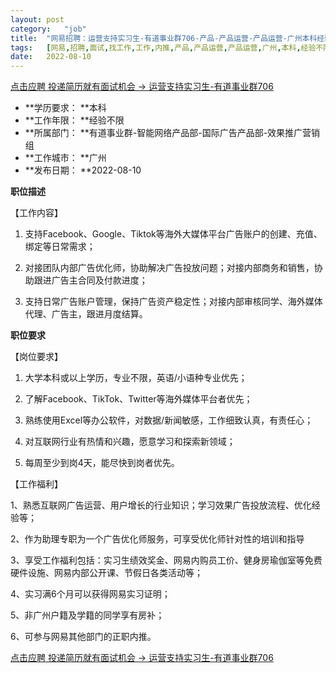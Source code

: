 ```yaml
---
layout:	post
category:	"job"
title:	"网易招聘：运营支持实习生-有道事业群706-产品-产品运营-产品运营-广州本科经验不限"
tags:	[网易,招聘,面试,找工作,工作,内推,产品,产品运营,产品运营,广州,本科,经验不限]
date:	2022-08-10
---
```


[点击应聘 投递简历就有面试机会 ->  运营支持实习生-有道事业群706](http://mobile.bole.netease.com/bole/boleDetail?id=25194&employeeId=346f03c3cda5f04c&key=all)



- **学历要求： **本科
- **工作年限： **经验不限
- **所属部门： **有道事业群-智能网络产品部-国际广告产品部-效果推广营销组
- **工作城市： **广州
- **发布日期： **2022-08-10



**职位描述**

【工作内容】

1. 支持Facebook、Google、Tiktok等海外大媒体平台广告账户的创建、充值、绑定等日常需求；

2. 对接团队内部广告优化师，协助解决广告投放问题；对接内部商务和销售，协助跟进广告主合同及付款进度；

3. 支持日常广告账户管理，保持广告资产稳定性；对接内部审核同学、海外媒体代理、广告主，跟进月度结算。



**职位要求**

【岗位要求】

1. 大学本科或以上学历，专业不限，英语/小语种专业优先；

2. 了解Facebook、TikTok、Twitter等海外媒体平台者优先；

3. 熟练使用Excel等办公软件，对数据/新闻敏感，工作细致认真，有责任心；

4. 对互联网行业有热情和兴趣，愿意学习和探索新领域；

5. 每周至少到岗4天，能尽快到岗者优先。

【工作福利】

1、熟悉互联网广告运营、用户增长的行业知识；学习效果广告投放流程、优化经验等；

2、作为助理专职为一个广告优化师服务，可享受优化师针对性的培训和指导

3、享受工作福利包括：实习生绩效奖金、网易内购员工价、健身房瑜伽室等免费硬件设施、网易内部公开课、节假日各类活动等；

4、实习满6个月可以获得网易实习证明；

5、非广州户籍及学籍的同学享有房补；

6、可参与网易其他部门的正职内推。



[点击应聘 投递简历就有面试机会 ->  运营支持实习生-有道事业群706](http://mobile.bole.netease.com/bole/boleDetail?id=25194&employeeId=346f03c3cda5f04c&key=all)